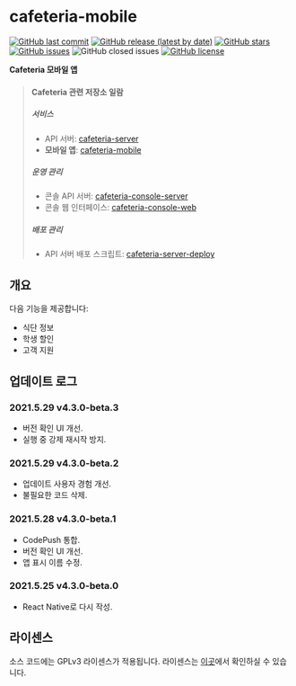 # cafeteria-mobile

[![GitHub last commit](https://img.shields.io/github/last-commit/inu-appcenter/cafeteria-mobile)](https://github.com/inu-appcenter/cafeteria-mobile/commits)
[![GitHub release (latest by date)](https://img.shields.io/github/v/release/inu-appcenter/cafeteria-mobile)](https://github.com/inu-appcenter/cafeteria-mobile/releases/latest)
[![GitHub stars](https://img.shields.io/github/stars/inu-appcenter/cafeteria-mobile?style=shield)](https://github.com/inu-appcenter/cafeteria-mobile/stargazers)
[![GitHub issues](https://img.shields.io/github/issues/inu-appcenter/cafeteria-mobile)](https://github.com/inu-appcenter/cafeteria-mobile/issues)
![GitHub closed issues](https://img.shields.io/github/issues-closed/inu-appcenter/cafeteria-mobile)
[![GitHub license](https://img.shields.io/github/license/inu-appcenter/cafeteria-mobile)](https://github.com/inu-appcenter/cafeteria-mobile/blob/master/LICENSE)

**Cafeteria 모바일 앱**

> #### Cafeteria 관련 저장소 일람
>
> ##### 서비스
> - API 서버: [cafeteria-server](https://github.com/inu-appcenter/cafeteria-server)
> - **모바일 앱**: [cafeteria-mobile](https://github.com/inu-appcenter/cafeteria-mobile)
>
> ##### 운영 관리
> - 콘솔 API 서버: [cafeteria-console-server](https://github.com/inu-appcenter/cafeteria-console-server)
> - 콘솔 웹 인터페이스: [cafeteria-console-web](https://github.com/inu-appcenter/cafeteria-console-web)
>
> ##### 배포 관리
> - API 서버 배포 스크립트: [cafeteria-server-deploy](https://github.com/inu-appcenter/cafeteria-server-deploy)

## 개요

다음 기능을 제공합니다:

- 식단 정보
- 학생 할인
- 고객 지원

## 업데이트 로그

### 2021.5.29 v4.3.0-beta.3
- 버전 확인 UI 개선.
- 실행 중 강제 재시작 방지.

### 2021.5.29 v4.3.0-beta.2
- 업데이트 사용자 경험 개선.
- 불필요한 코드 삭제.

### 2021.5.28 v4.3.0-beta.1
- CodePush 통합.
- 버전 확인 UI 개선.
- 앱 표시 이름 수정.

### 2021.5.25 v4.3.0-beta.0
- React Native로 다시 작성.

## 라이센스

소스 코드에는 GPLv3 라이센스가 적용됩니다. 라이센스는 [이곳](/LICENSE)에서 확인하실 수 있습니다.
